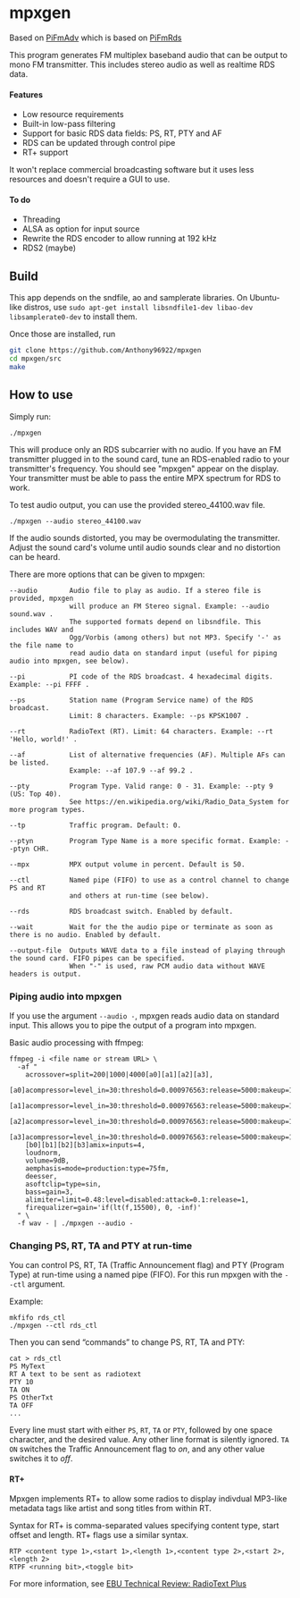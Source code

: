 # mpxgen
Based on [PiFmAdv](https://github.com/miegl/PiFmAdv) which is based on [PiFmRds](https://github.com/ChristopheJacquet/PiFmRds)

This program generates FM multiplex baseband audio that can be output to mono FM transmitter. This includes stereo audio as well as realtime RDS data.

#### Features
- Low resource requirements
- Built-in low-pass filtering
- Support for basic RDS data fields: PS, RT, PTY and AF
- RDS can be updated through control pipe
- RT+ support

It won't replace commercial broadcasting software but it uses less resources and doesn't require a GUI to use.

#### To do
- Threading
- ALSA as option for input source
- Rewrite the RDS encoder to allow running at 192 kHz
- RDS2 (maybe)

## Build
This app depends on the sndfile, ao and samplerate libraries. On Ubuntu-like distros, use `sudo apt-get install libsndfile1-dev libao-dev libsamplerate0-dev` to install them.

Once those are installed, run
```sh
git clone https://github.com/Anthony96922/mpxgen
cd mpxgen/src
make
```

## How to use
Simply run:
```
./mpxgen
```
This will produce only an RDS subcarrier with no audio. If you have an FM transmitter plugged in to the sound card, tune an RDS-enabled radio to your transmitter's frequency. You should see "mpxgen" appear on the display. Your transmitter must be able to pass the entire MPX spectrum for RDS to work.

To test audio output, you can use the provided stereo_44100.wav file.
```
./mpxgen --audio stereo_44100.wav
```
If the audio sounds distorted, you may be overmodulating the transmitter. Adjust the sound card's volume until audio sounds clear and no distortion can be heard.

There are more options that can be given to mpxgen:
```
--audio        Audio file to play as audio. If a stereo file is provided, mpxgen
               will produce an FM Stereo signal. Example: --audio sound.wav .
               The supported formats depend on libsndfile. This includes WAV and
               Ogg/Vorbis (among others) but not MP3. Specify '-' as the file name to
               read audio data on standard input (useful for piping audio into mpxgen, see below).

--pi           PI code of the RDS broadcast. 4 hexadecimal digits. Example: --pi FFFF .

--ps           Station name (Program Service name) of the RDS broadcast.
               Limit: 8 characters. Example: --ps KPSK1007 .

--rt           RadioText (RT). Limit: 64 characters. Example: --rt 'Hello, world!' .

--af           List of alternative frequencies (AF). Multiple AFs can be listed.
               Example: --af 107.9 --af 99.2 .

--pty          Program Type. Valid range: 0 - 31. Example: --pty 9 (US: Top 40).
               See https://en.wikipedia.org/wiki/Radio_Data_System for more program types.

--tp           Traffic program. Default: 0.

--ptyn         Program Type Name is a more specific format. Example: --ptyn CHR.

--mpx          MPX output volume in percent. Default is 50.

--ctl          Named pipe (FIFO) to use as a control channel to change PS and RT
               and others at run-time (see below).

--rds          RDS broadcast switch. Enabled by default.

--wait         Wait for the the audio pipe or terminate as soon as there is no audio. Enabled by default.

--output-file  Outputs WAVE data to a file instead of playing through the sound card. FIFO pipes can be specified.
               When "-" is used, raw PCM audio data without WAVE headers is output.
```

### Piping audio into mpxgen
If you use the argument `--audio -`, mpxgen reads audio data on standard input. This allows you to pipe the output of a program into mpxgen.

Basic audio processing with ffmpeg:
```
ffmpeg -i <file name or stream URL> \
  -af "
    acrossover=split=200|1000|4000[a0][a1][a2][a3],
    [a0]acompressor=level_in=30:threshold=0.000976563:release=5000:makeup=15[b0];
    [a1]acompressor=level_in=30:threshold=0.000976563:release=5000:makeup=15[b1];
    [a2]acompressor=level_in=30:threshold=0.000976563:release=5000:makeup=15[b2];
    [a3]acompressor=level_in=30:threshold=0.000976563:release=5000:makeup=15[b3];
    [b0][b1][b2][b3]amix=inputs=4,
    loudnorm,
    volume=9dB,
    aemphasis=mode=production:type=75fm,
    deesser,
    asoftclip=type=sin,
    bass=gain=3,
    alimiter=limit=0.48:level=disabled:attack=0.1:release=1,
    firequalizer=gain='if(lt(f,15500), 0, -inf)'
  " \
  -f wav - | ./mpxgen --audio -
```

### Changing PS, RT, TA and PTY at run-time
You can control PS, RT, TA (Traffic Announcement flag) and PTY (Program Type) at run-time using a named pipe (FIFO). For this run mpxgen with the `--ctl` argument.

Example:
```
mkfifo rds_ctl
./mpxgen --ctl rds_ctl
```
Then you can send “commands” to change PS, RT, TA and PTY:
```
cat > rds_ctl
PS MyText
RT A text to be sent as radiotext
PTY 10
TA ON
PS OtherTxt
TA OFF
...
```
Every line must start with either `PS`, `RT`, `TA` or `PTY`, followed by one space character, and the desired value. Any other line format is silently ignored. `TA ON` switches the Traffic Announcement flag to *on*, and any other value switches it to *off*.

#### RT+
Mpxgen implements RT+ to allow some radios to display indivdual MP3-like metadata tags like artist and song titles from within RT.

Syntax for RT+ is comma-separated values specifying content type, start offset and length. RT+ flags use a similar syntax.
```
RTP <content type 1>,<start 1>,<length 1>,<content type 2>,<start 2>,<length 2>
RTPF <running bit>,<toggle bit>
```
For more information, see [EBU Technical Review: RadioText Plus](https://tech.ebu.ch/docs/techreview/trev_307-radiotext.pdf)
